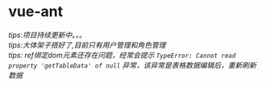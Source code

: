 # vue-ant

*tips:项目持续更新中。。。*  
*tips:大体架子搭好了,目前只有用户管理和角色管理*  
*tips: ref绑定dom元素还存在问题，经常会提示 `TypeError: Cannot read property 'getTableData' of null` 异常，该异常是表格数据编辑后，重新刷新数据*
